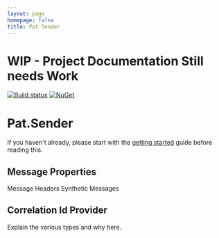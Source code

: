 ```yaml
---
layout: page
homepage: false
title: Pat.Sender
---
```


# WIP - Project Documentation Still needs Work
[![Build status](https://ci.appveyor.com/api/projects/status/nlrrpparg9658fx1?svg=true)](https://ci.appveyor.com/project/ilivewithian/pat-subscriber)
[![NuGet](https://img.shields.io/nuget/v/Pat.Sender.svg)](https://www.nuget.org/packages/Pat.Sender/)

# Pat.Sender

If you haven't already, please start with the [getting started](/docs/) guide before reading this.

## Message Properties
Message Headers
Synthetic Messages


## Correlation Id Provider
Explain the various types and why here.
